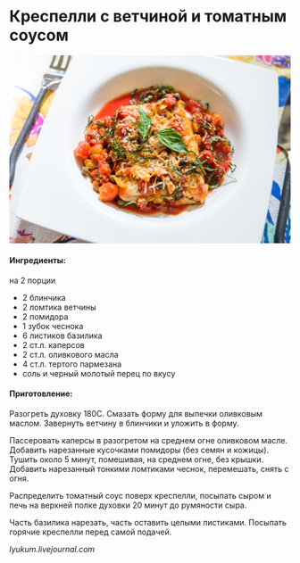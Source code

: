 ﻿---
image: ../pics/crespelle-tomato-ham.jpg
---
# Креспелли с ветчиной и томатным соусом

 ![Креспелли с ветчиной и томатным соусом](../pics/crespelle-tomato-ham.jpg)

#### Ингредиенты:

на 2 порции

* 2 блинчика
* 2 ломтика ветчины
* 2 помидора
* 1 зубок чеснока
* 6 листиков базилика
* 2 ст.л. каперсов
* 2 ст.л. оливкового масла
* 4 ст.л. тертого пармезана
* соль и черный молотый перец по вкусу

#### Приготовление:

Разогреть духовку 180С. Смазать форму для выпечки оливковым маслом. Завернуть ветчину в блинчики и уложить в форму.

Пассеровать каперсы в разогретом на среднем огне оливковом масле. Добавить нарезанные кусочками помидоры (без семян и кожицы). Тушить около 5 минут, помешивая, на среднем огне, без крышки. Добавить нарезанный тонкими ломтиками чеснок, перемешать, снять с огня.

Распределить томатный соус поверх креспелли, посыпать сыром и печь на верхней полке духовки 20 минут до румяности сыра.

Часть базилика нарезать, часть оставить целыми листиками. Посыпать горячие креспелли перед самой подачей.

*lyukum.livejournal.com*